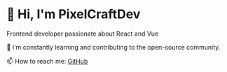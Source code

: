 # 👋 Hi, I'm PixelCraftDev

Frontend developer passionate about React and Vue

🌱 I'm constantly learning and contributing to the open-source community.

📫 How to reach me: [GitHub](https://github.com/PixelCraftDev)
